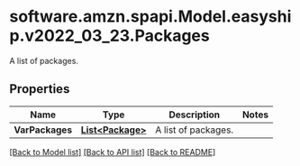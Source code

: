 # software.amzn.spapi.Model.easyship.v2022_03_23.Packages
A list of packages.

## Properties

Name | Type | Description | Notes
------------ | ------------- | ------------- | -------------
**VarPackages** | [**List&lt;Package&gt;**](Package.md) | A list of packages. | 

[[Back to Model list]](../README.md#documentation-for-models) [[Back to API list]](../README.md#documentation-for-api-endpoints) [[Back to README]](../README.md)

